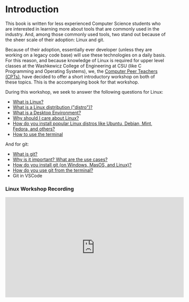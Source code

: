 # Introduction

This book is written for less experienced Computer Science students who are interested in learning more about tools that are commonly used in the industry. And, among those commonly used tools, two stand out because of the sheer scale of their adoption: Linux and git.

Because of their adoption, essentially ever developer (unless they are working on a legacy code base) will use these technologies on a daily basis. For this reason, and because knowledge of Linux is required for upper level classes at the Washkewicz College of Engineering at CSU (like C Programming and Operating Systems), we, the [Computer Peer Teachers (CPTs)](https://engineering.csuohio.edu/advising/computer-peer-teachers-cpts), have decided to offer a short introductory workshop on both of these topics. This is the accompanying book for that workshop.

During this workshop, we seek to answer the following questions for Linux:

- [What is Linux?](./ch1-linux.md)
- [What is a Linux distribution ("distro")?](./ch1-linux.md#what-is-a-linux-distribution)
- [What is a Desktop Environment?](./ch1-linux.md#what-is-a-desktop-environment)
- [Why should I care about Linux?](./ch1-linux.md#why-should-i-care-about-linux)
- [How do you install popular Linux distros like Ubuntu, Debian, Mint, Fedora, and others?](./ch1.1-linux-installation.md)
- [How to use the terminal](./ch1.2-linux-terminal.md)

And for git:

- [What is git?](./ch2-git.md)
- [Why is it important? What are the use cases?](./ch2-git.md#use-cases)
- [How do you install git (on Windows, MasOS, and Linux)?](./ch2.1-git-installation.md)
- [How do you use git from the terminal?](./ch2.2-using-git.md)
- Git in VSCode


### Linux Workshop Recording

<iframe width="560" height="315" src="https://youtu.be/CYBsi1-lU3A?si=ko6ESG8D9nKWqd4Z" title="Linux Workshop" frameborder="0" allow="accelerometer; autoplay; clipboard-write; encrypted-media; gyroscope; picture-in-picture; web-share" referrerpolicy="strict-origin-when-cross-origin" allowfullscreen></iframe>

